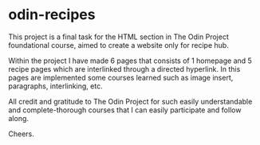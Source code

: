 # odin-recipes

This project is a final task for the HTML section in The Odin Project foundational course, aimed to create
a website only for recipe hub.

Within the project I have made 6 pages that consists of 1 homepage and 5 recipe pages which are interlinked
through a directed hyperlink. In this pages are implemented some courses learned such as image insert,
paragraphs, interlinking, etc.

All credit and gratitude to The Odin Project for such easily understandable and complete-thorough courses
that I can easily participate and follow along.

Cheers.